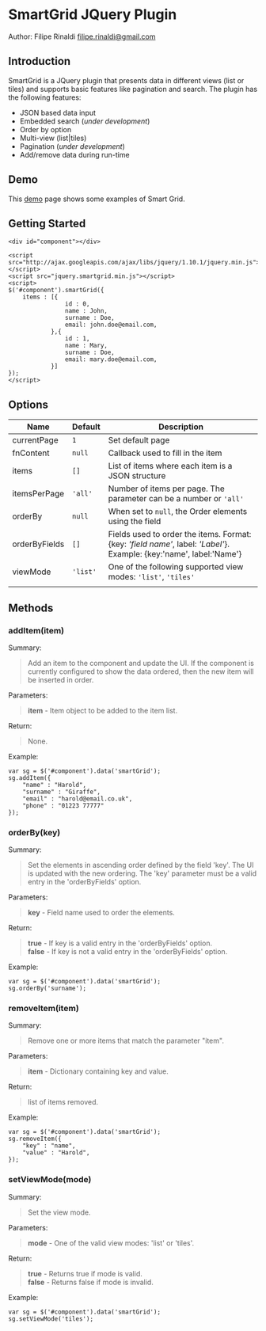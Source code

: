 
SmartGrid JQuery Plugin
========================

Author: Filipe Rinaldi
        filipe.rinaldi@gmail.com

Introduction
------------

SmartGrid is a JQuery plugin that presents data in different views (list or tiles) and supports basic features like pagination and search. The plugin has the following features:

- JSON based data input
- Embedded search (_under development_)
- Order by option
- Multi-view (list|tiles)
- Pagination (_under development_)
- Add/remove data during run-time

Demo
----

This [demo][1] page shows some examples of Smart Grid.

Getting Started
---------------

```
<div id="component"></div>

<script src="http://ajax.googleapis.com/ajax/libs/jquery/1.10.1/jquery.min.js"></script>
<script src="jquery.smartgrid.min.js"></script>
<script>
$('#component').smartGrid({
    items : [{
                id : 0,
                name : John,
                surname : Doe,
                email: john.doe@email.com,
            },{
                id : 1,
                name : Mary,
                surname : Doe,
                email: mary.doe@email.com,
            }]
});
</script>
```

Options
-------

| Name | Default | Description |
|--------|---------|-------------|
|currentPage|`1`| Set default page|
|fnContent|`null`|Callback used to fill in the item|
|items|`[]`|List of items where each item is a JSON structure |
|itemsPerPage|`'all'`| Number of items per page. The parameter can be a number or `'all'`|
|orderBy|`null`| When set to `null`, the Order elements using the field |
|orderByFields|`[]`| Fields used to order the items. Format: {key: *'field name'*, label: *'Label'*}.<br>Example: {key:'name', label:'Name'}|
|viewMode|`'list'`| One of the following supported view modes: `'list'`, `'tiles'`|
||||

Methods
-------

### addItem(item)
Summary:
> Add an item to the component and update the UI. If the component is currently configured to show the data ordered, then the new item will be inserted in order.

Parameters:
> **item** - Item object to be added to the item list.

Return:
> None.

Example:

```
var sg = $('#component').data('smartGrid'); 
sg.addItem({
    "name" : "Harold",
	"surname" : "Giraffe",
	"email" : "harold@email.co.uk",
	"phone" : "01223 77777"
});
```

### orderBy(key)
Summary:
> Set the elements in ascending order defined by the field 'key'. The UI is updated with the new ordering. The 'key' parameter must be a valid entry in the 'orderByFields' option.

Parameters:
> **key** - Field name used to order the elements.

Return:
> **true** - If key is a valid entry in the 'orderByFields' option.<br>
> **false** - If key is not a valid entry in the 'orderByFields' option.

Example:
```
var sg = $('#component').data('smartGrid');
sg.orderBy('surname');
```

### removeItem(item)
Summary:
> Remove one or more items that match the parameter "item".

Parameters:
> **item** - Dictionary containing key and value.

Return:
> list of items removed.

Example:
```
var sg = $('#component').data('smartGrid'); 
sg.removeItem({
    "key" : "name",
	"value" : "Harold",
});
```

### setViewMode(mode)
Summary:
> Set the view mode.

Parameters:
> **mode** - One of the valid view modes: 'list' or 'tiles'.

Return:
> **true** - Returns true if mode is valid.<br>
> **false** - Returns false if mode is invalid.

Example:
```
var sg = $('#component').data('smartGrid'); 
sg.setViewMode('tiles');
```

  [1]: http://filiperinaldi.github.io/SmartGrid